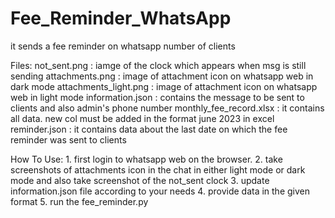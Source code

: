 # Fee_Reminder_WhatsApp
 it sends a fee reminder on whatsapp number of clients

Files:
    not_sent.png                : iamge of the clock which appears when msg is still sending
    attachments.png             : image of attachment icon on whatsapp web in dark mode
    attachments_light.png       : image of attachment icon on whatsapp web in light mode
    information.json            : contains the message to be sent to clients and also admin's phone number
    monthly_fee_record.xlsx     : it contains all data. new col must be added in the format june 2023 in excel
    reminder.json               : it contains data about the last date on which the fee reminder was sent to clients

How To Use:
    1. first login to whatsapp web on the browser.
    2. take screenshots of attachments icon in the chat in either light mode or dark mode
        and also take screenshot of the not_sent clock
    3. update information.json file according to your needs
    4. provide data in the given format
    5. run the fee_reminder.py
